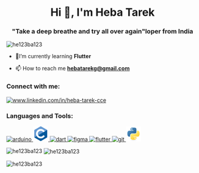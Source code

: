 <h1 align="center">Hi 👋, I'm Heba Tarek</h1>
<h3 align="center">"Take a deep breathe and try all over again"loper from India</h3>

<p align="left"> <img src="https://komarev.com/ghpvc/?username=he123ba123&label=Profile%20views&color=0e75b6&style=flat" alt="he123ba123" /> </p>

- 🌱I’m currently learning **Flutter**

- 📫 How to reach me **hebatarekg@gmail.com**

<h3 align="left">Connect with me:</h3>
<p align="left">
<a href="https://linkedin.com/in/www.linkedin.com/in/heba-tarek-cce" target="blank"><img align="center" src="https://raw.githubusercontent.com/rahuldkjain/github-profile-readme-generator/master/src/images/icons/Social/linked-in-alt.svg" alt="www.linkedin.com/in/heba-tarek-cce" height="30" width="40" /></a>
</p>

<h3 align="left">Languages and Tools:</h3>
<p align="left"> <a href="https://www.arduino.cc/" target="_blank" rel="noreferrer"> <img src="https://cdn.worldvectorlogo.com/logos/arduino-1.svg" alt="arduino" width="40" height="40"/> </a> <a href="https://www.cprogramming.com/" target="_blank" rel="noreferrer"> <img src="https://raw.githubusercontent.com/devicons/devicon/master/icons/c/c-original.svg" alt="c" width="40" height="40"/> </a> <a href="https://dart.dev" target="_blank" rel="noreferrer"> <img src="https://www.vectorlogo.zone/logos/dartlang/dartlang-icon.svg" alt="dart" width="40" height="40"/> </a> <a href="https://www.figma.com/" target="_blank" rel="noreferrer"> <img src="https://www.vectorlogo.zone/logos/figma/figma-icon.svg" alt="figma" width="40" height="40"/> </a> <a href="https://flutter.dev" target="_blank" rel="noreferrer"> <img src="https://www.vectorlogo.zone/logos/flutterio/flutterio-icon.svg" alt="flutter" width="40" height="40"/> </a> <a href="https://git-scm.com/" target="_blank" rel="noreferrer"> <img src="https://www.vectorlogo.zone/logos/git-scm/git-scm-icon.svg" alt="git" width="40" height="40"/> </a> <a href="https://www.python.org" target="_blank" rel="noreferrer"> <img src="https://raw.githubusercontent.com/devicons/devicon/master/icons/python/python-original.svg" alt="python" width="40" height="40"/> </a> </p>

<p><img align="left" src="https://github-readme-stats.vercel.app/api/top-langs?username=he123ba123&show_icons=true&locale=en&layout=compact" alt="he123ba123" /></p>

<p>&nbsp;<img align="center" src="https://github-readme-stats.vercel.app/api?username=he123ba123&show_icons=true&locale=en" alt="he123ba123" /></p>

<p><img align="center" src="https://github-readme-streak-stats.herokuapp.com/?user=he123ba123&" alt="he123ba123" /></p>
